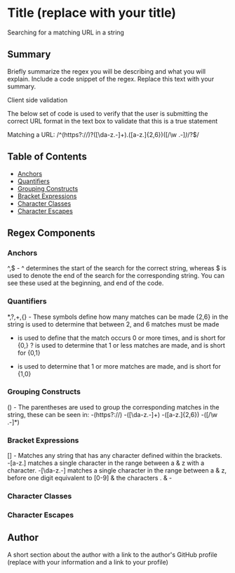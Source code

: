 # Title (replace with your title)

Searching for a matching URL in a string

## Summary

Briefly summarize the regex you will be describing and what you will explain. 
Include a code snippet of the regex. Replace this text with your summary.

Client side validation

The below set of code is used to verify that the user is submitting the correct URL format in the text box to validate that this is a true statement

Matching a URL: 
/^(https?:\/\/)?([\da-z\.-]+)\.([a-z\.]{2,6})([\/\w \.-]*)*\/?$/
## Table of Contents

- [Anchors](#anchors)
- [Quantifiers](#quantifiers)
- [Grouping Constructs](#grouping-constructs)
- [Bracket Expressions](#bracket-expressions)
- [Character Classes](#character-classes)
- [Character Escapes](#character-escapes)

## Regex Components

### Anchors
^,$ - ^ determines the start of the search for the correct string, whereas $ is used to denote the end of the search for the corresponding string. You can see these used at the beginning, and end of the code.
### Quantifiers
*,?,+,{} - These symbols define how many matches can be made
{2,6} in the string is used to determine that between 2, and 6 matches must be made
* is used to define that the match occurs 0 or more times, and is short for {0,}
? is used to determine that 1 or less matches are made, and is short for {0,1}
+ is used to determine that 1 or more matches are made, and is short for {1,0}
### Grouping Constructs
() - The parentheses are used to group the corresponding matches in the string, these can be seen in:
-(https?:\/\/)
-([\da-z\.-]+)
-([a-z\.]{2,6})
-([\/\w \.-]*)
### Bracket Expressions
[] - Matches any string that has any character defined within the brackets.\
-[a-z\.] matches a single character in the range between a & z with a character.
-[\da-z\.-] matches a single character in the range between a & z, before one digit equivalent to [0-9] & the characters . & -
### Character Classes

### Character Escapes

## Author

A short section about the author with a link to the author's GitHub profile (replace with your information and a link to your profile)
